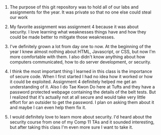 1.	The purpose of this git repository was to hold all of our labs and assignments for the year. It was private so that no one else could steal our work

2.	My favorite assignment was assignment 4 because it was about security. I love learning what weaknesses things have and how they could be made better to mitigate those weaknesses.

3.	I've definitely grown a lot from day one to now. At the beginning of the year I knew almost nothing about HTML, Javascript, or CSS, but now I'm more comfortable with them. I also didn't know anything about how computers communicated, how to do server development, or security.

4.	I think the most important thing I learned in this class is the importance of secure code. When I first started I had no idea how it worked or how it could be exploited. Assignment 4 definitely helped me get an understanding of it. Also I do Tae Kwon Do here at Tufts and they have a password protected  webpage containing the details of the belt tests. But I realized that it's actually not at all secure and would take very little effort for an outsider to get the password. I plan on asking them about it and maybe I can even help them fix it.

5.	I would definitely love to learn more about security. I'd heard about the security course from one of my Comp 11 TAs and it sounded interesting, but after taking this class I'm even more sure I want to take it. 